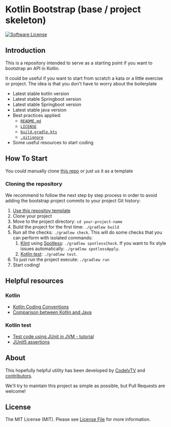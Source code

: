 # Kotlin Bootstrap (base / project skeleton)

[![Software License][ico-license]][link-license]

## Introduction

This is a repository intended to serve as a starting point if you want to bootstrap an API in Kotlin.

It could be useful if you want to start from scratch a kata or a little exercise or project. The idea is that you don't have to worry about the boilerplate
* Latest stable kotlin version
* Latest stable Springboot version
* Latest stable Springboot version
* Latest stable java version
* Best practices applied:
    * [`README.md`][link-readme]
    * [`LICENSE`][link-license]
    * [`build.gradle.kts`][link-build-gradle]
    * [`.gitignore`][link-gitignore]
* Some useful resources to start coding

## How To Start

You could manually clone [this repo](https://github.com/CodelyTV/kotlin-basic-skeleton) or just us it as a template

### Cloning the repository

We recommend to follow the next step by step process in order to avoid adding the bootstrap project commits to your project Git history:

1. [Use this repositoy template](https://github.com/CodelyTV/kotlin-basic-skeleton/generate)
2. Clone your project
3. Move to the project directory: `cd your-project-name`
5. Build the project for the first time: `./gradlew build`
6. Run all the checks: `./gradlew check`. This will do some checks that you can perform with isolated commands:
    1. [Klint](https://ktlint.github.io/) using [Spotless](https://github.com/diffplug/spotless): `./gradlew spotlessCheck`. If you want to fix style issues automatically: `./gradlew spotlessApply`.
    2. [Kotlin test](https://kotlinlang.org/api/latest/kotlin.test/): `./gradlew test`.
7. To just run the project execute: `./gradlew run`
7. Start coding!

## Helpful resources

### Kotlin

* [Kotlin Coding Conventions](https://kotlinlang.org/docs/coding-conventions.html)
* [Comparison between Kotlin and Java](https://kotlinlang.org/docs/comparison-to-java.html)

### Kotlin test

* [Test code using JUnit in JVM - tutorial](https://kotlinlang.org/docs/jvm-test-using-junit.html)
* [JUnit5 assertions](https://junit.org/junit5/docs/5.0.1/api/org/junit/jupiter/api/Assertions.html)


## About

This hopefully helpful utility has been developed by [CodelyTV][link-author] and [contributors][link-contributors].

We'll try to maintain this project as simple as possible, but Pull Requests are welcome!

## License

The MIT License (MIT). Please see [License File][link-license] for more information.

[ico-license]: https://img.shields.io/badge/license-MIT-brightgreen.svg?style=flat-square

[link-license]: LICENSE
[link-readme]: README.md
[link-gitignore]: .gitignore
[link-build-gradle]: build.gradle.kts
[link-author]: https://github.com/CodelyTV
[link-contributors]: https://github.com/CodelyTV/kotlin-basic-skeleton/graphs/contributors
